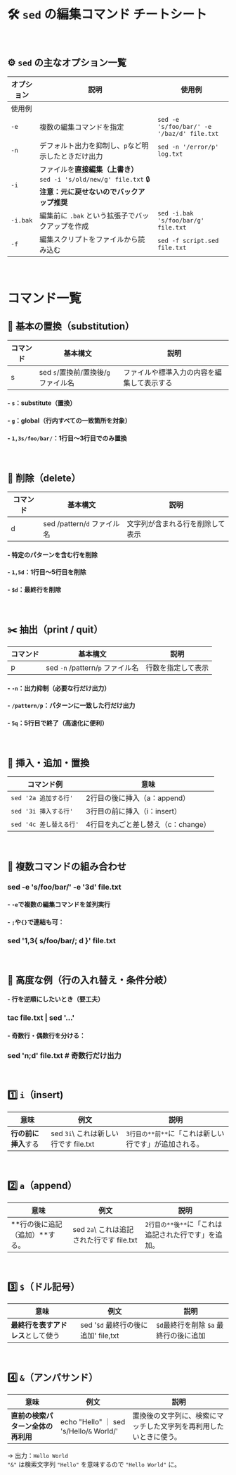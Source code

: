 # 🛠️ `sed` の編集コマンド チートシート

<br>


## ⚙️ `sed` の主なオプション一覧

| オプション | 説明 | 使用例 |
|---|---|---|
| 使用例 | 
| `-e` | 複数の編集コマンドを指定 | `sed -e 's/foo/bar/' -e '/baz/d' file.txt` |
| `-n` | デフォルト出力を抑制し、`p`など明示したときだけ出力 | `sed -n '/error/p' log.txt` |
| `-i` |ファイルを**直接編集（上書き）**  `sed -i 's/old/new/g' file.txt`  🔒 **注意：元に戻せないのでバックアップ推奨** |
| `-i.bak` | 編集前に `.bak` という拡張子でバックアップを作成 | `sed -i.bak 's/foo/bar/g' file.txt` |
| `-f` | 編集スクリプトをファイルから読み込む | `sed -f script.sed file.txt` |


<br>

# コマンド一覧

## 🎯 基本の置換（substitution）

| コマンド | 基本構文 | 説明 |
|--|--|--|
| s | sed `s`/置換前/置換後/`g` ファイル名 | ファイルや標準入力の内容を編集して表示する |


#### -   `s`：substitute（置換）
#### -   `g`：global（行内すべての一致箇所を対象）
#### -   `1,3s/foo/bar/`：1行目～3行目でのみ置換


<br>



## 🧹 削除（delete）


| コマンド | 基本構文 | 説明 |
|--|--|--|
| d | sed /pattern/`d` ファイル名 | 文字列が含まれる行を削除して表示 |


#### -   特定のパターンを含む行を削除
#### -   `1,5d`：1行目～5行目を削除
#### -   `$d`：最終行を削除


<br>


## ✂️ 抽出（print / quit）

| コマンド | 基本構文 | 説明 |
|--|--|---|
| p | sed `-n` /pattern/`p` ファイル名 | 行数を指定して表示 |

#### -   `-n`：出力抑制（必要な行だけ出力）
#### -   `/pattern/p`：パターンに一致した行だけ出力
#### -   `5q`：5行目で終了（高速化に便利）


<br>



## 🧬 挿入・追加・置換

| コマンド例 | 意味 |
|---|---|
| `sed '2a 追加する行'` | 2行目の後に挿入（a：append） |
| `sed '3i 挿入する行'` | 3行目の前に挿入（i：insert） |
| `sed '4c 差し替える行'` | 4行目を丸ごと差し替え（c：change）|


<br>



## 🔄 複数コマンドの組み合わせ

### sed -e 's/foo/bar/' -e '3d' file.txt

#### -   `-e`で複数の編集コマンドを並列実行
#### -   `;`や`{}`で連結も可：

### sed '1,3{ s/foo/bar/; d }' file.txt


<br>


## 📌 高度な例（行の入れ替え・条件分岐）

#### -   行を逆順にしたいとき（要工夫）

### tac file.txt | sed '...'

#### -   奇数行・偶数行を分ける：

### sed 'n;d' file.txt # 奇数行だけ出力

<br>

## 1️⃣ `i`（insert)


| 意味 | 例文 | 説明 |  
|--|--|--|
| **行の前に挿入**する | sed `3i`\ これは新しい行です file.txt | `3行目の**前**`に「これは新しい行です」が追加される。 |



<br>


## 2️⃣ `a`（append）

| 意味 | 例文 | 説明 |  
|--|--|--|
| **行の後に追記（追加）**する。 | sed `2a`\ これは追記された行です file.txt | `2行目の**後**`に「これは追記された行です」を追加。 |



<br>


## 3️⃣ `$`（ドル記号）

| 意味 | 例文 | 説明 |  
|--|--|--|
| **最終行を表すアドレス**として使う | sed '`$d` 最終行の後に追加' file,txt |  `$d`最終行を削除  `$a` 最終行の後に追加 |



<br>


## 4️⃣ `&`（アンパサンド）

| 意味 | 例文 | 説明 |  
|--|--|--|
| **直前の検索パターン全体の再利用** | echo "Hello" ｜ sed 's/Hello/`&` World/' |  置換後の文字列に、検索にマッチした文字列を再利用したいときに使う。 |


   → 出力：`Hello World`  
    `"&"` は検索文字列 `"Hello"` を意味するので `"Hello World"` に。

   <br>
    
   <br>
